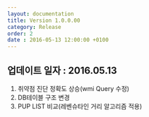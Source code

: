 ```yaml
---
layout: documentation
title: Version 1.0.0.00
category: Release
order: 2
date : 2016-05-13 12:00:00 +0100
---
```


## 업데이트 일자 : 2016.05.13
  1. 취약점 진단 정확도 상승(wmi Query 수정)
  2. DB테이블 구조 변경
  3. PUP LIST 비교(레벤슈타인 거리 알고리즘 적용)